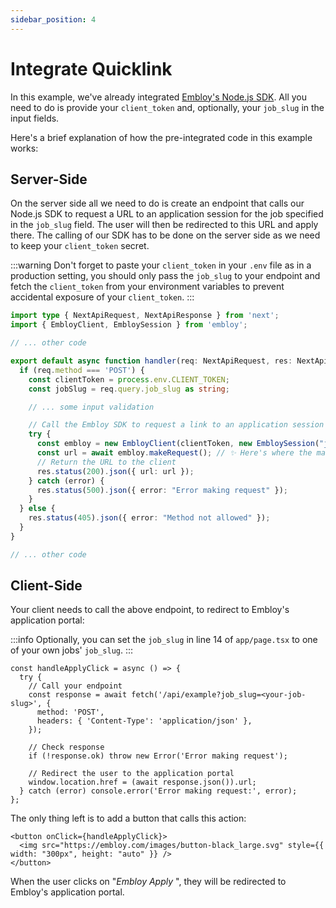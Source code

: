 ```yaml
---
sidebar_position: 4
---
```


# Integrate Quicklink

In this example, we've already integrated [Embloy's Node.js SDK](https://www.npmjs.com/package/embloy). All you need to do is provide your `client_token` and, optionally, your `job_slug` in the input fields.

Here's a brief explanation of how the pre-integrated code in this example works:

## Server-Side

On the server side all we need to do is create an endpoint that calls our Node.js SDK to request a URL to an application session for the job specified in the `job_slug` field. The user will then be redirected to this URL and apply there. The calling of our SDK has to be done on the server side as we need to keep your `client_token` secret.  

:::warning
Don't forget to paste your `client_token` in your `.env` file as in a production setting, you should only pass the `job_slug` to your endpoint and fetch the `client_token` from your environment variables to prevent accidental exposure of your `client_token`.
:::

```TypeScript title="pages/api/example.ts"
import type { NextApiRequest, NextApiResponse } from 'next';
import { EmbloyClient, EmbloySession } from 'embloy';

// ... other code

export default async function handler(req: NextApiRequest, res: NextApiResponse) {
  if (req.method === 'POST') {
    const clientToken = process.env.CLIENT_TOKEN;
    const jobSlug = req.query.job_slug as string;

    // ... some input validation

    // Call the Embloy SDK to request a link to an application session which we then want to redirect the user to
    try {
      const embloy = new EmbloyClient(clientToken, new EmbloySession("job", jobSlug));
      const url = await embloy.makeRequest(); // ✨ Here's where the magic happens ✨
      // Return the URL to the client
      res.status(200).json({ url: url });
    } catch (error) {
      res.status(500).json({ error: "Error making request" });
    }
  } else {
    res.status(405).json({ error: "Method not allowed" });
  }
}

// ... other code

```

## Client-Side

Your client needs to call the above endpoint, to redirect to Embloy's application portal:

:::info
Optionally, you can set the `job_slug` in line 14 of `app/page.tsx` to one of your own jobs' `job_slug`.
:::

```TSX title="app/page.tsx"
const handleApplyClick = async () => {
  try {
    // Call your endpoint
    const response = await fetch('/api/example?job_slug=<your-job-slug>', {
      method: 'POST',
      headers: { 'Content-Type': 'application/json' },
    });

    // Check response
    if (!response.ok) throw new Error('Error making request');

    // Redirect the user to the application portal
    window.location.href = (await response.json()).url;
  } catch (error) console.error('Error making request:', error);
};
```

The only thing left is to add a button that calls this action:

```TSX title="app/page.tsx"
<button onClick={handleApplyClick}>
  <img src="https://embloy.com/images/button-black_large.svg" style={{ width: "300px", height: "auto" }} />
</button>
```

When the user clicks on "_Embloy Apply_ ", they will be redirected to Embloy's application portal.

